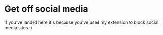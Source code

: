 # Get off social media

If you've landed here it's because you've used my extension to block social media sites :)
